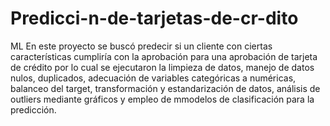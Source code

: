 # Predicci-n-de-tarjetas-de-cr-dito
ML
En este proyecto se buscó predecir si un cliente con ciertas características cumpliría con la aprobación para una aprobación de tarjeta de crédito por lo cual se ejecutaron la limpieza de datos, manejo de datos nulos, duplicados, adecuación de variables categóricas a numéricas, balanceo del target, transformación y estandarización de datos, análisis de outliers mediante gráficos y empleo de mmodelos de clasificación para la predicción.
